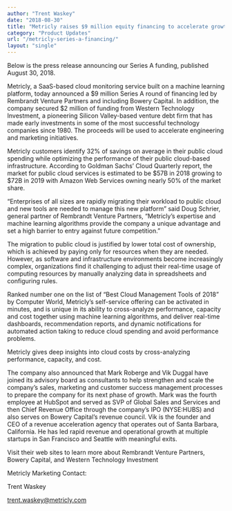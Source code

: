 ```yaml
---
author: "Trent Waskey"
date: "2018-08-30"
title: "Metricly raises $9 million equity financing to accelerate growth"
category: "Product Updates"
url: "/metricly-series-a-financing/"
layout: "single"
---
```


Below is the press release announcing our Series A funding, published August 30, 2018.

Metricly, a SaaS-based cloud monitoring service built on a machine learning platform, today announced a $9 million Series A round of financing led by Rembrandt Venture Partners and including Bowery Capital. In addition, the company secured $2 million of funding from Western Technology Investment, a pioneering Silicon Valley-based venture debt firm that has made early investments in some of the most successful technology companies since 1980. The proceeds will be used to accelerate engineering and marketing initiatives.

Metricly customers identify 32% of savings on average in their public cloud spending while optimizing the performance of their public cloud-based infrastructure. According to Goldman Sachs’ Cloud Quarterly report, the market for public cloud services is estimated to be $57B in 2018 growing to $72B in 2019 with Amazon Web Services owning nearly 50% of the market share.

“Enterprises of all sizes are rapidly migrating their workload to public cloud and new tools are needed to manage this new platform” said Doug Schrier, general partner of Rembrandt Venture Partners, “Metricly’s expertise and machine learning algorithms provide the company a unique advantage and set a high barrier to entry against future competition.”

The migration to public cloud is justified by lower total cost of ownership, which is achieved by paying only for resources when they are needed. However, as software and infrastructure environments become increasingly complex, organizations find it challenging to adjust their real-time usage of computing resources by manually analyzing data in spreadsheets and configuring rules.

Ranked number one on the list of “Best Cloud Management Tools of 2018” by Computer World, Metricly’s self-service offering can be activated in minutes, and is unique in its ability to cross-analyze performance, capacity and cost together using machine learning algorithms, and deliver real-time dashboards, recommendation reports, and dynamic notifications for automated action taking to reduce cloud spending and avoid performance problems.

Metricly gives deep insights into cloud costs by cross-analyzing performance, capacity, and cost.

The company also announced that Mark Roberge and Vik Duggal have joined its advisory board as consultants to help strengthen and scale the company’s sales, marketing and customer success management processes to prepare the company for its next phase of growth. Mark was the fourth employee at HubSpot and served as SVP of Global Sales and Services and then Chief Revenue Office through the company’s IPO (NYSE:HUBS) and also serves on Bowery Capital’s revenue council. Vik is the founder and CEO of a revenue acceleration agency that operates out of Santa Barbara, California. He has led rapid revenue and operational growth at multiple startups in San Francisco and Seattle with meaningful exits.

Visit their web sites to learn more about Rembrandt Venture Partners, Bowery Capital, and Western Technology Investment

Metricly Marketing Contact:

Trent Waskey

trent.waskey@metricly.com
